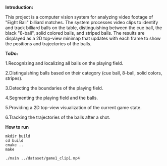 **Introduction:**

This project is a computer vision system for analyzing video footage of "Eight Ball" billiard matches. The system processes video clips to identify and track billiard balls on the table, distinguishing between the cue ball, the black "8-ball", solid colored balls, and striped balls. The results are displayed as a 2D top-view minimap that updates with each frame to show the positions and trajectories of the balls.

**ToDo:**

1.Recognizing and localizing all balls on the playing field.

2.Distinguishing balls based on their category (cue ball, 8-ball, solid colors, stripes).

3.Detecting the boundaries of the playing field.

4.Segmenting the playing field and the balls.

5.Providing a 2D top-view visualization of the current game state.

6.Tracking the trajectories of the balls after a shot.

**How to run**
```
mkdir build
cd build
cmake ..
make
```
```
./main ../dataset/game1_clip1.mp4
```
